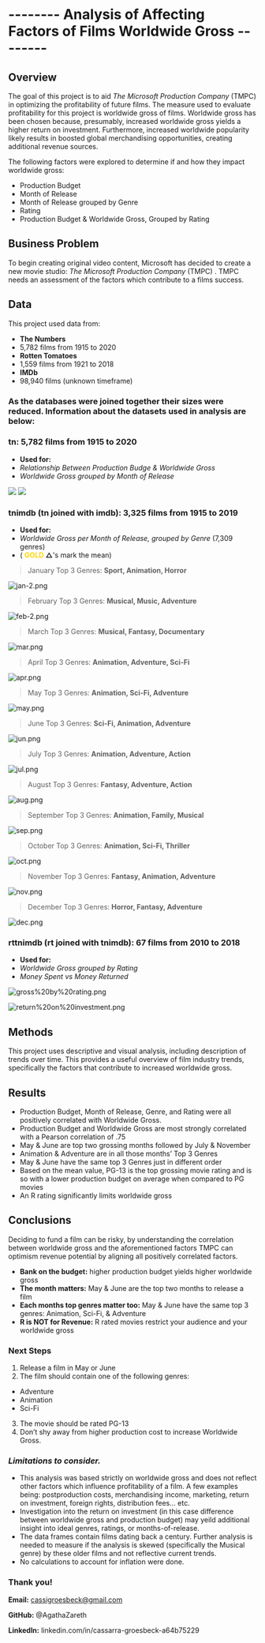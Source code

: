 #  -------- Analysis of Affecting Factors of Films Worldwide Gross --------

## Overview
The goal of this project is to aid _The Microsoft Production Company_ (TMPC) in optimizing the profitability of future films. The measure used to evaluate profitability for this project is worldwide gross of films. Worldwide gross has been chosen because, presumably, increased worldwide gross yields a higher return on investment. Furthermore, increased worldwide popularity likely results in boosted global merchandising opportunities, creating additional revenue sources. 

The following factors were explored to determine if and how they impact worldwide gross: 
- Production Budget
- Month of Release
- Month of Release grouped by Genre
- Rating
- Production Budget & Worldwide Gross, Grouped by Rating

## Business Problem
To begin creating original video content, Microsoft has decided to create a new movie studio: _The Microsoft Production Company_ (TMPC) . TMPC needs an assessment of the factors which contribute to a films success.

## Data
This project used data from:
-	__The Numbers__
 - 5,782 films from 1915 to 2020
-	__Rotten Tomatoes__
 -	1,559 films from 1921 to 2018
-	__IMDb__
 -	98,940 films (unknown timeframe) 
 
### As the databases were joined together their sizes were reduced.  Information about the datasets used in analysis are below: 

### tn: 5,782 films from 1915 to 2020
-	__Used for:__
 -	_Relationship Between Production Budge & Worldwide Gross_
 -	_Worldwide Gross grouped by Month of Release_

<img src="budget vs gross.png">

<img src="Worldwide Gross grouped by Month of Release.png">

### tnimdb (tn joined with imdb): 3,325 films from 1915 to 2019
-	__Used for:__
 -	_Worldwide Gross per Month of Release, grouped by Genre_ (7,309 genres)
 - ( __<font color=gold>GOLD</font> &#9651;__'s mark the mean)

> January Top 3 Genres: __Sport, Animation, Horror__ 

![jan-2.png](attachment:jan-2.png)

> February Top 3 Genres: __Musical, Music, Adventure__ 

![feb-2.png](attachment:feb-2.png)

> March Top 3 Genres: __Musical, Fantasy, Documentary__ 

![mar.png](attachment:mar.png)

> April Top 3 Genres: __Animation, Adventure, Sci-Fi__ 

![apr.png](attachment:apr.png)

> May Top 3 Genres: __Animation, Sci-Fi, Adventure__ 

![may.png](attachment:may.png)

> June Top 3 Genres: __Sci-Fi, Animation, Adventure__ 

![jun.png](attachment:jun.png)

> July Top 3 Genres: __Animation, Adventure, Action__ 

![jul.png](attachment:jul.png)

> August Top 3 Genres: __Fantasy, Adventure, Action__ 

![aug.png](attachment:aug.png)

> September Top 3 Genres: __Animation, Family, Musical__ 

![sep.png](attachment:sep.png)

> October Top 3 Genres: __Animation, Sci-Fi, Thriller__ 

![oct.png](attachment:oct.png)

> November Top 3 Genres: __Fantasy, Animation, Adventure__ 

![nov.png](attachment:nov.png)

> December Top 3 Genres: __Horror, Fantasy, Adventure__ 

![dec.png](attachment:dec.png)

### rttnimdb (rt joined with tnimdb): 67 films from 2010 to 2018
-	__Used for:__
 -	_Worldwide Gross grouped by Rating_
 -	_Money Spent vs Money Returned_

![gross%20by%20rating.png](attachment:gross%20by%20rating.png)

![return%20on%20investment.png](attachment:return%20on%20investment.png)

## Methods
This project uses descriptive and visual analysis, including description of trends over time. This provides a useful overview of film industry trends, specifically the factors that contribute to increased worldwide gross. 

## Results
- Production Budget, Month of Release, Genre, and Rating were all positively correlated with Worldwide Gross. 
- Production Budget and Worldwide Gross are most strongly correlated with a Pearson correlation of .75
- May & June are top two grossing months followed by July & November
- Animation & Adventure are in all those months’ Top 3 Genres
- May & June have the same top 3 Genres just in different order
- Based on the mean value, PG-13 is the top grossing movie rating and is so with a lower production budget on average when compared to PG movies 
- An R rating significantly limits worldwide gross 

 
## Conclusions
Deciding to fund a film can be risky, by understanding the correlation between worldwide gross and the aforementioned factors TMPC can optimism revenue potential by aligning all positively correlated factors.

-	__Bank on the budget:__ higher production budget yields higher worldwide gross
-	__The month matters:__ May & June are the top two months to release a film
-	__Each months top genres matter too:__ May & June have the same top 3 genres: Animation, Sci-Fi, & Adventure 
-	__R is NOT for Revenue:__ R rated movies restrict your audience and your worldwide gross

### Next Steps
1. Release a film in May or June
2. The film should contain one of the following genres:
 - Adventure
 - Animation
 - Sci-Fi 
3. The movie should be rated PG-13
4. Don’t shy away from higher production cost to increase Worldwide Gross.

### _Limitations to consider._
- This analysis was based strictly on worldwide gross and does not reflect other factors which influence profitability of a film. A few examples being: postproduction costs, merchandising income, marketing, return on investment, foreign rights, distribution fees… etc. 
- Investigation into the return on investment (in this case difference between worldwide gross and production budget) may yeild additional insight into ideal genres, ratings, or months-of-release.
- The data frames contain films dating back a century. Further analysis is needed to measure if the analysis is skewed (specifically the Musical genre) by these older films and not reflective current trends. 
- No calculations to account for inflation were done.

### Thank you!

__Email:__ cassigroesbeck@gmail.com

__GitHub:__ @AgathaZareth

__LinkedIn:__ linkedin.com/in/cassarra-groesbeck-a64b75229
